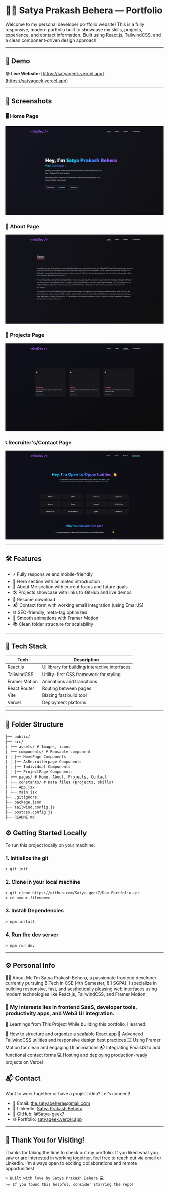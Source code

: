 # 🧑‍💻 Satya Prakash Behera — Portfolio

Welcome to my personal developer portfolio website! This is a fully responsive, modern portfolio built to showcase my skills, projects, experience, and contact information. Built using React.js, TailwindCSS, and a clean component-driven design approach.

---

## 🚀 Demo

🟢 **Live Website:** [https://satyageek.vercel.app](https://satyageek.vercel.app)

---

## 📸 Screenshots

### 🖥️ Home Page

![Home Page](./public/screenshots//Homepage.png)

### 👤 About Page

![About](./public/screenshots//AboutPage.png)

### 📁 Projects Page

![Projects](./public/screenshots//ProjectsPage.png)

### 📞 Recruiter's/Contact Page

![Contact](./public/screenshots//RecruitPage.png)

---

## 🛠️ Features

- ⚡ Fully responsive and mobile-friendly
- 🎯 Hero section with animated introduction
- 🧠 About Me section with current focus and future goals
- 🛠️ Projects showcase with links to GitHub and live demos
- 🧾 Resume download
- 📬 Contact form with working email integration (using EmailJS)
- 🌐 SEO-friendly, meta-tag optimized
- 🎨 Smooth animations with Framer Motion
- 📚 Clean folder structure for scalability

---

## 🧩 Tech Stack

| Tech          | Description                                    |
| ------------- | ---------------------------------------------- |
| React.js      | UI library for building interactive interfaces |
| TailwindCSS   | Utility-first CSS framework for styling        |
| Framer Motion | Animations and transitions                     |
| React Router  | Routing between pages                          |
| Vite          | Blazing fast build tool                        |
| Vercel        | Deployment platform                            |

---

## 📁 Folder Structure

```
├── public/
├── src/
│ ├── assets/ # Images, icons
│ ├── components/ # Reusable component
| | |── HomePage Components
| | |── AsRecruiterpage Components
| | |── Individual Components
| | |── ProjectPage Components
│ ├── pages/ # Home, About, Projects, Contact
│ ├── constants/ # Data files (projects, skills)
│ ├── App.jsx
│ ├── main.jsx
├── .gitignore
├── package.json
├── tailwind.config.js
├── postcss.config.js
├── README.md
```

## ⚙️ Getting Started Locally

To run this project locally on your machine:


### 1. Initialize the git

```
> git init
```
### 2. Clone in your local machine

```
> git clone https://github.com/Satya-geek7/Dev-Portfolio.git
> cd <your-filename>
```

### 3. Install Dependencies

```
> npm install
```

### 4. Run the dev server

```
> npm run dev
```

---

## ⚙️ Personal Info

🧑‍💼 About Me
I’m Satya Prakash Behera, a passionate frontend developer currently pursuing B.Tech in CSE (4th Semester, 8.1 SGPA). I specialize in building responsive, fast, and aesthetically pleasing web interfaces using modern technologies like React.js, TailwindCSS, and Framer Motion.


### 🚀 My interests lies in frontend SaaS, developer tools, productivity apps, and Web3 UI integration.


🧠 Learnings from This Project
While building this portfolio, I learned:

📐 How to structure and organize a scalable React app
🎨 Advanced TailwindCSS utilities and responsive design best practices
🎞️ Using Framer Motion for clean and engaging UI animations
📬 Integrating EmailJS to add functional contact forms
💻 Hosting and deploying production-ready projects on Vercel


## 📬 Contact

Want to work together or have a project idea? Let’s connect!

- 📧 Email: [the.satyabehera@gmail.com](mailto:the.satyabehera@gmail.com)
- 💼 LinkedIn: [Satya Prakash Behera](https://linkedin.com/in/satya-prakash-behera007)
- 🐙 GitHub: [@Satya-geek7](https://github.com/Satya-geek7)
- 🌐 Portfolio: [satyageek.vercel.app](https://satyageek.vercel.app)



---

## 🙌 Thank You for Visiting!

Thanks for taking the time to check out my portfolio. If you liked what you saw or are interested in working together, feel free to reach out via email or LinkedIn. I'm always open to exciting collaborations and remote opportunities!

```
> Built with love by Satya Prakash Behera 💻
>⭐️ If you found this helpful, consider starring the repo!
```